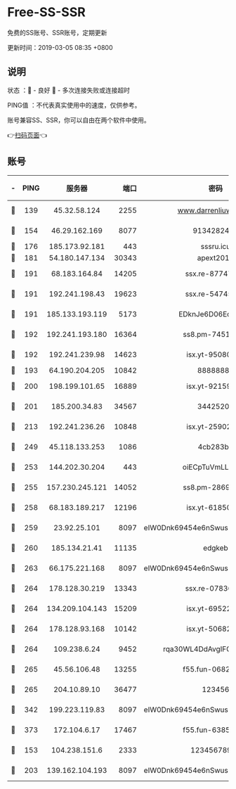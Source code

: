 # Free-SS-SSR

免费的SS账号、SSR账号，定期更新

更新时间：2019-03-05 08:35 +0800

## 说明

状态     ：🙂 - 良好 🙁 - 多次连接失败或连接超时

PING值   ：不代表真实使用中的速度，仅供参考。

账号兼容SS、SSR，你可以自由在两个软件中使用。

👉[扫码页面](https://liesauer.github.io/free-ss-ssr.github.io/)👈

## 账号

|-|PING|服务器|端口|密码|加密方式|区域|
|:----:|:----:|:-----:|-----:|:----:|:----:|:----:|
|🙂|139|45.32.58.124|2255|www.darrenliuwei.com|aes-256-cfb|JP|
|🙂|154|46.29.162.169|8077|9134282479|aes-256-cfb|RU|
|🙂|176|185.173.92.181|443|sssru.icu|rc4-md5|RU|
|🙂|181|54.180.147.134|30343|apext2019|chacha20|KR|
|🙂|191|68.183.164.84|14205|ssx.re-87747678|aes-256-cfb|US|
|🙂|191|192.241.198.43|19623|ssx.re-54745370|aes-256-cfb|US|
|🙂|191|185.133.193.119|5173|EDknJe6D06EoWDaw|aes-256-cfb|US|
|🙂|192|192.241.193.180|16364|ss8.pm-74519137|aes-256-cfb|US|
|🙂|192|192.241.239.98|14623|isx.yt-95080154|aes-256-cfb|US|
|🙂|193|64.190.204.205|10842|88888888|rc4-md5|US|
|🙂|200|198.199.101.65|16889|isx.yt-92159574|aes-256-cfb|US|
|🙂|201|185.200.34.83|34567|34425208|aes-256-cfb|US|
|🙂|213|192.241.236.26|10848|isx.yt-25902740|aes-256-cfb|US|
|🙂|249|45.118.133.253|1086|4cb283b8|aes-256-cfb|SG|
|🙂|253|144.202.30.204|443|oiECpTuVmLLxk4Ts|aes-256-cfb|US|
|🙂|255|157.230.245.121|14052|ss8.pm-28692844|aes-256-cfb|SG|
|🙂|258|68.183.189.217|12196|isx.yt-61850087|aes-256-cfb|SG|
|🙂|259|23.92.25.101|8097|eIW0Dnk69454e6nSwuspv9DmS201tQ0D|aes-256-cfb|US|
|🙂|260|185.134.21.41|11135|edgkeb|aes-256-cfb|GB|
|🙂|263|66.175.221.168|8097|eIW0Dnk69454e6nSwuspv9DmS201tQ0D|aes-256-cfb|US|
|🙂|264|178.128.30.219|13343|ssx.re-07836021|aes-256-cfb|SG|
|🙂|264|134.209.104.143|15209|isx.yt-69522000|aes-256-cfb|SG|
|🙂|264|178.128.93.168|10142|isx.yt-50682573|aes-256-cfb|SG|
|🙂|264|109.238.6.24|9452|rqa30WL4DdAvgIFG6Fs3znzTa|aes-256-cfb|FR|
|🙂|265|45.56.106.48|13255|f55.fun-06824617|aes-256-cfb|US|
|🙂|265|204.10.89.10|36477|123456|aes-256-cfb|US|
|🙂|342|199.223.119.83|8097|eIW0Dnk69454e6nSwuspv9DmS201tQ0D|aes-256-cfb|US|
|🙂|373|172.104.6.17|17467|f55.fun-63855041|aes-256-cfb|US|
|🙂|153|104.238.151.6|2333|12345678900|aes-256-cfb|JP|
|🙂|203|139.162.104.193|8097|eIW0Dnk69454e6nSwuspv9DmS201tQ0D|aes-256-cfb|JP|
